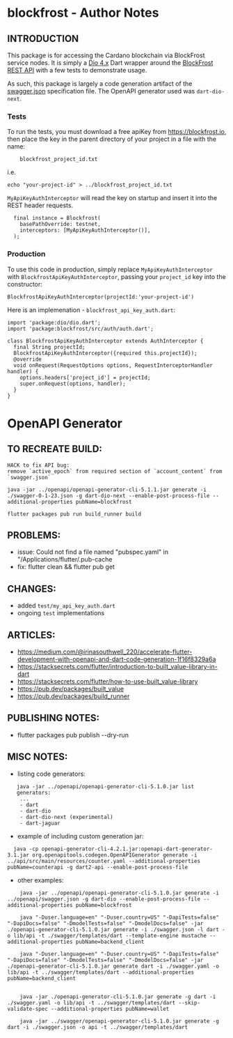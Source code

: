 # blockfrost - Author Notes

## INTRODUCTION
This package is for accessing the Cardano blockchain via BlockFrost service nodes. It is simply a [Dio 4.x](https://pub.dev/packages/dio) Dart wrapper around the 
[BlockFrost REST API](https://docs.blockfrost.io) with a few tests to demonstrate usage. 

As such, this package is largely a code generation artifact of the [swagger.json](swagger-0-1-23.json) specification file. The OpenAPI generator used was `dart-dio-next`.

### Tests

To run the tests, you must download a free apiKey from 
https://blockfrost.io, then place the key in the parent directory of your project in a file with the name:
```
    blockfrost_project_id.txt
```
i.e. 
```
echo "your-project-id" > ../blockfrost_project_id.txt
```
`MyApiKeyAuthInterceptor` will read the key on startup and insert it into the REST header requests.
```
  final instance = Blockfrost(
    basePathOverride: testnet,
    interceptors: [MyApiKeyAuthInterceptor()],
  );
```


### Production

To use this code in production, simply replace `MyApiKeyAuthInterceptor` with `BlockfrostApiKeyAuthInterceptor`, passing your `project_id` key into the constructor:
```
BlockfrostApiKeyAuthInterceptor(projectId:'your-project-id')
```
Here is an implemenation  - `blockfrost_api_key_auth.dart`:
```
import 'package:dio/dio.dart';
import 'package:blockfrost/src/auth/auth.dart';

class BlockfrostApiKeyAuthInterceptor extends AuthInterceptor {
  final String projectId;
  BlockfrostApiKeyAuthInterceptor({required this.projectId});
  @override
  void onRequest(RequestOptions options, RequestInterceptorHandler handler) {
    options.headers['project_id'] = projectId;
    super.onRequest(options, handler);
  }
}
```

# OpenAPI Generator

## TO RECREATE BUILD:
```
HACK to fix API bug:
remove `active_epoch` from required section of `account_content` from `swagger.json`

java -jar ../openapi/openapi-generator-cli-5.1.1.jar generate -i ./swagger-0-1-23.json -g dart-dio-next --enable-post-process-file --additional-properties pubName=blockfrost

flutter packages pub run build_runner build
```
## PROBLEMS:
- issue: Could not find a file named "pubspec.yaml" in "/Applications/flutter/.pub-cache
- fix: flutter clean && flutter pub get

## CHANGES:
* added `test/my_api_key_auth.dart`
* ongoing `test` implementations 

## ARTICLES:
* https://medium.com/@irinasouthwell_220/accelerate-flutter-development-with-openapi-and-dart-code-generation-1f16f8329a6a
* https://stacksecrets.com/flutter/introduction-to-built_value-library-in-dart
* https://stacksecrets.com/flutter/how-to-use-built_value-library
* https://pub.dev/packages/built_value
* https://pub.dev/packages/build_runner

## PUBLISHING NOTES:
* flutter packages pub publish --dry-run

## MISC NOTES:
* listing code generators:
```
   java -jar ../openapi/openapi-generator-cli-5.1.0.jar list
   generators:
    ...
    - dart
    - dart-dio
    - dart-dio-next (experimental)
    - dart-jaguar
```
* example of including custom generation jar:
```
  java -cp openapi-generator-cli-4.2.1.jar:openapi-dart-generator-3.1.jar org.openapitools.codegen.OpenAPIGenerator generate -i ../api/src/main/resources/counter.yaml --additional-properties pubName=counterapi -g dart2-api --enable-post-process-file
  ```
* other examples:
```
    java -jar ../openapi/openapi-generator-cli-5.1.0.jar generate -i ../openapi/swagger.json -g dart-dio --enable-post-process-file --additional-properties pubName=blockfrost

    java "-Duser.language=en" "-Duser.country=US" "-DapiTests=false" "-DapiDocs=false" "-DmodelTests=false" "-DmodelDocs=false" -jar ./openapi-generator-cli-5.1.0.jar generate -i ./swagger.json -l dart -o lib/api -t ./swagger/templates/dart --template-engine mustache --additional-properties pubName=backend_client

    java "-Duser.language=en" "-Duser.country=US" "-DapiTests=false" "-DapiDocs=false" "-DmodelTests=false" "-DmodelDocs=false" -jar ./openapi-generator-cli-5.1.0.jar generate dart -i ./swagger.yaml -o lib/api -t ../swagger/templates/dart --additional-properties pubName=backend_client


    java -jar ./openapi-generator-cli-5.1.0.jar generate -g dart -i ./swagger.yaml -o lib/api -t ../swagger/templates/dart --skip-validate-spec --additional-properties pubName=wallet

    java -jar ../swagger/openapi-generator-cli-5.1.0.jar generate -g dart -i ./swagger.json -o api -t ../swagger/templates/dart 
```
